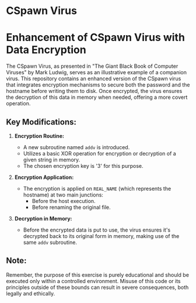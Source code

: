 # CSpawn Virus

# Enhancement of CSpawn Virus with Data Encryption

The CSpawn Virus, as presented in "The Giant Black Book of Computer Viruses" by Mark Ludwig, serves as an illustrative example of a companion virus. This repository contains an enhanced version of the CSpawn virus that integrates encryption mechanisms to secure both the password and the hostname before writing them to disk. Once encrypted, the virus ensures the decryption of this data in memory when needed, offering a more covert operation.

## Key Modifications:

1. **Encryption Routine:**
   - A new subroutine named `addv` is introduced.
   - Utilizes a basic XOR operation for encryption or decryption of a given string in memory.
   - The chosen encryption key is '3' for this purpose.

2. **Encryption Application:**
   - The encryption is applied on `REAL_NAME` (which represents the hostname) at two main junctions:
     - Before the host execution.
     - Before renaming the original file.

3. **Decryption in Memory:**
   - Before the encrypted data is put to use, the virus ensures it's decrypted back to its original form in memory, making use of the same `addv` subroutine.

## Note:
Remember, the purpose of this exercise is purely educational and should be executed only within a controlled environment. Misuse of this code or its principles outside of these bounds can result in severe consequences, both legally and ethically.

